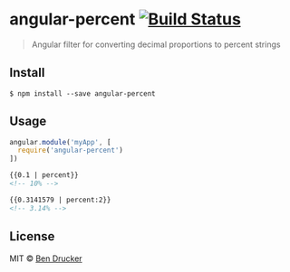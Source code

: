 # angular-percent [![Build Status](https://travis-ci.org/bendrucker/angular-percent.svg?branch=master)](https://travis-ci.org/bendrucker/angular-percent)

> Angular filter for converting decimal proportions to percent strings


## Install

```
$ npm install --save angular-percent
```


## Usage

```js
angular.module('myApp', [
  require('angular-percent')
])
```

```html
{{0.1 | percent}}
<!-- 10% -->
```

```html
{{0.3141579 | percent:2}}
<!-- 3.14% -->
```


## License

MIT © [Ben Drucker](http://bendrucker.me)
